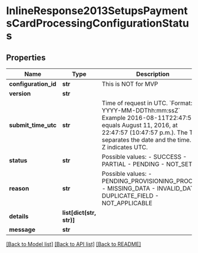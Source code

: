 # InlineResponse2013SetupsPaymentsCardProcessingConfigurationStatus

## Properties
Name | Type | Description | Notes
------------ | ------------- | ------------- | -------------
**configuration_id** | **str** | This is NOT for MVP | [optional] 
**version** | **str** |  | [optional] 
**submit_time_utc** | **str** | Time of request in UTC. &#x60;Format: YYYY-MM-DDThh:mm:ssZ&#x60;  Example 2016-08-11T22:47:57Z equals August 11, 2016, at 22:47:57 (10:47:57 p.m.). The T separates the date and the time. The Z indicates UTC.  | [optional] 
**status** | **str** | Possible values: - SUCCESS - PARTIAL - PENDING - NOT_SETUP | [optional] 
**reason** | **str** | Possible values: - PENDING_PROVISIONING_PROCESS - MISSING_DATA - INVALID_DATA - DUPLICATE_FIELD - NOT_APPLICABLE | [optional] 
**details** | **list[dict(str, str)]** |  | [optional] 
**message** | **str** |  | [optional] 

[[Back to Model list]](../README.md#documentation-for-models) [[Back to API list]](../README.md#documentation-for-api-endpoints) [[Back to README]](../README.md)


